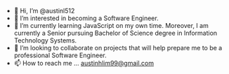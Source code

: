 - 👋 Hi, I’m @austinl512
- 👀 I’m interested in becoming a Software Engineer.
- 🌱 I’m currently learning JavaScript on my own time. Moreover, I am currently a Senior pursuing Bachelor of Science degree in Information Technology Systems.
- 💞️ I’m looking to collaborate on projects that will help prepare me to be a professional Software Engineer.
- 📫 How to reach me ... austinhlim99@gmail.com

<!---
austinl512/austinl512 is a ✨ special ✨ repository because its `README.md` (this file) appears on your GitHub profile.
You can click the Preview link to take a look at your changes.
--->

